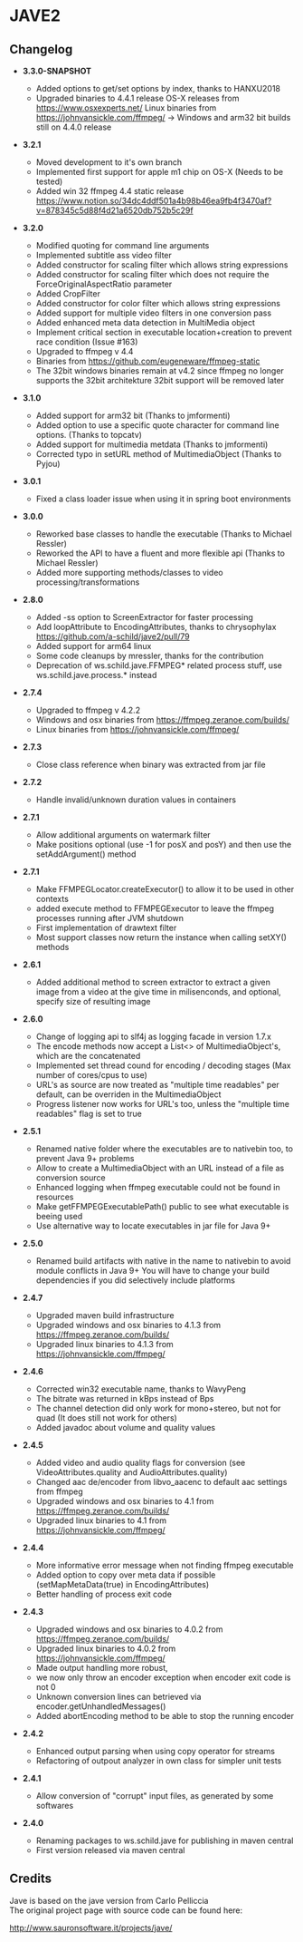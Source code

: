 # JAVE2

## Changelog
- **3.3.0-SNAPSHOT**
   - Added options to get/set options by index, thanks to HANXU2018
   - Upgraded binaries to 4.4.1 release
     OS-X releases from https://www.osxexperts.net/
	 Linux binaries from https://johnvansickle.com/ffmpeg/
	 -> Windows and arm32 bit builds still on 4.4.0 release
- **3.2.1**
   - Moved development to it's own branch
   - Implemented first support for apple m1 chip on OS-X (Needs to be tested)
   - Added win 32 ffmpeg 4.4 static release https://www.notion.so/34dc4ddf501a4b98b46ea9fb4f3470af?v=878345c5d88f4d21a6520db752b5c29f
- **3.2.0**
   - Modified quoting for command line arguments
   - Implemented subtitle ass video filter
   - Added constructor for scaling filter which allows string expressions
   - Added constructor for scaling filter which does not require the ForceOriginalAspectRatio parameter
   - Added CropFilter
   - Added constructor for color filter which allows string expressions
   - Added support for multiple video filters in one conversion pass
   - Added enhanced meta data detection in MultiMedia object
   - Implement critical section in executable location+creation to prevent race condition (Issue #163)
   - Upgraded to ffmpeg v 4.4
   - Binaries from https://github.com/eugeneware/ffmpeg-static 
   - The 32bit windows binaries remain at v4.2 since ffmpeg no longer supports the 32bit architekture
     32bit support will be removed later
- **3.1.0**
   - Added support for arm32 bit (Thanks to jmformenti)
   - Added option to use a specific quote character for command line
     options. (Thanks to topcatv)
   - Added support for multimedia metdata (Thanks to jmformenti)
   - Corrected typo in setURL method of MultimediaObject (Thanks to Pyjou)
- **3.0.1**
   - Fixed a class loader issue when using it in spring boot environments
- **3.0.0**
   - Reworked base classes to handle the executable (Thanks to Michael Ressler)
   - Reworked the API to have a fluent and more flexible api (Thanks to Michael Ressler)
   - Added more supporting methods/classes to video processing/transformations
   
- **2.8.0**
   - Added -ss option to ScreenExtractor for faster processing
   - Add loopAttribute to EncodingAttributes, thanks to chrysophylax
     https://github.com/a-schild/jave2/pull/79
   - Added support for arm64 linux
   - Some code cleanups by mressler, thanks for the contribution
   - Deprecation of ws.schild.jave.FFMPEG* related process stuff,
     use ws.schild.jave.process.* instead
- **2.7.4**
   - Upgraded to ffmpeg v 4.2.2
   - Windows and osx binaries from https://ffmpeg.zeranoe.com/builds/  
   - Linux binaries from https://johnvansickle.com/ffmpeg/  
- **2.7.3**
   - Close class reference when binary was extracted from jar file
- **2.7.2**
   - Handle invalid/unknown duration values in containers
- **2.7.1**
   - Allow additional arguments on watermark filter
   - Make positions optional (use -1 for posX and posY) and then use the setAddArgument() method
- **2.7.1**
   - Make FFMPEGLocator.createExecutor() to allow it to be used in other contexts
   - added execute method to FFMPEGExecutor to leave the ffmpeg processes running after JVM shutdown
   - First implementation of drawtext filter
   - Most support classes now return the instance when calling setXY() methods
- **2.6.1** 
   - Added additional method to screen extractor to extract a given image from a video
     at the give time in milisenconds, and optional, specify size of resulting image
- **2.6.0** 
   - Change of logging api to slf4j as logging facade in version 1.7.x
   - The encode methods now accept a List<> of MultimediaObject's, which are the concatenated
   - Implemented set thread cound for encoding / decoding stages (Max number of cores/cpus to use)
   - URL's as source are now treated as "multiple time readables" per default, can be overriden in the MultimediaObject
   - Progress listener now works for URL's too, unless the "multiple time readables" flag is set to true
- **2.5.1** 
   - Renamed native folder where the executables are to nativebin too, to prevent Java 9+ problems
   - Allow to create a MultimediaObject with an URL instead of a file as conversion source
   - Enhanced logging when ffmpeg executable could not be found in resources
   - Make getFFMPEGExecutablePath() public to see what executable is beeing used
   - Use alternative way to locate executables in jar file for Java 9+
- **2.5.0** 
   - Renamed build artifacts with native in the name to nativebin to avoid module conflicts in Java 9+
     You will have to change your build dependencies if you did selectively include platforms
- **2.4.7** 
   - Upgraded maven build infrastructure
   - Upgraded windows and osx binaries to 4.1.3 from https://ffmpeg.zeranoe.com/builds/  
   - Upgraded linux binaries to 4.1.3 from https://johnvansickle.com/ffmpeg/  
- **2.4.6** 
   - Corrected win32 executable name, thanks to WavyPeng
   - The bitrate was returned in kBps instead of Bps
   - The channel detection did only work for mono+stereo, but not for quad (It does still not work for others)
   - Added javadoc about volume and quality values
- **2.4.5** 
   - Added video and audio quality flags for conversion (see VideoAttributes.quality and AudioAttributes.quality)
   - Changed aac de/encoder from libvo_aacenc to default aac settings from ffmpeg
   - Upgraded windows and osx binaries to 4.1 from https://ffmpeg.zeranoe.com/builds/  
   - Upgraded linux binaries to 4.1 from https://johnvansickle.com/ffmpeg/  
- **2.4.4** 
   - More informative error message when not finding ffmpeg executable
   - Added option to copy over meta data if possible (setMapMetaData(true) in EncodingAttributes)
   - Better handling of process exit code
- **2.4.3** 
   - Upgraded windows and osx binaries to 4.0.2 from https://ffmpeg.zeranoe.com/builds/  
   - Upgraded linux binaries to 4.0.2 from https://johnvansickle.com/ffmpeg/  
   - Made output handling more robust,   
   - we now only throw an encoder exception when encoder exit code is not 0  
   - Unknown conversion lines can betrieved via encoder.getUnhandledMessages()  
   - Added abortEncoding method to be able to stop the running encoder  
- **2.4.2** 
   - Enhanced output parsing when using copy operator for streams  
   - Refactoring of outpout analyzer in own class for simpler unit tests  
- **2.4.1** 
   - Allow conversion of "corrupt" input files, as generated by some softwares
- **2.4.0** 
   - Renaming packages to ws.schild.jave for publishing in maven central  
   - First version released via maven central

## Credits

Jave is based on the jave version from Carlo Pelliccia  
The original project page with source code can be found here:

http://www.sauronsoftware.it/projects/jave/
